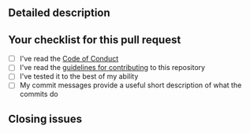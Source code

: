 <!-- Filling this template is mandatory -->

## Detailed description

<!--
Explain the **details** for making this change.
* Is a new feature implemented?
* What existing problem(s) does the pull request solve?
* How does the pull request solve these problems?
Please provide enough information so that others can review your pull request.
Information embedded in the description part of the commits doesn't count.
-->

## Your checklist for this pull request

* [ ] I've read the [Code of Conduct](https://github.com/lethalbit/Panko/blob/main/CODE_OF_CONDUCT.md)
* [ ] I've read the [guidelines for contributing](https://github.com/lethalbit/Panko/blob/main/CONTRIBUTING.md) to this repository
* [ ] I've tested it to the best of my ability
* [ ] My commit messages provide a useful short description of what the commits do

## Closing issues

<!-- put "fixes #XXXX" here to auto-close the issue(s) that your PR fixes (if any). -->

